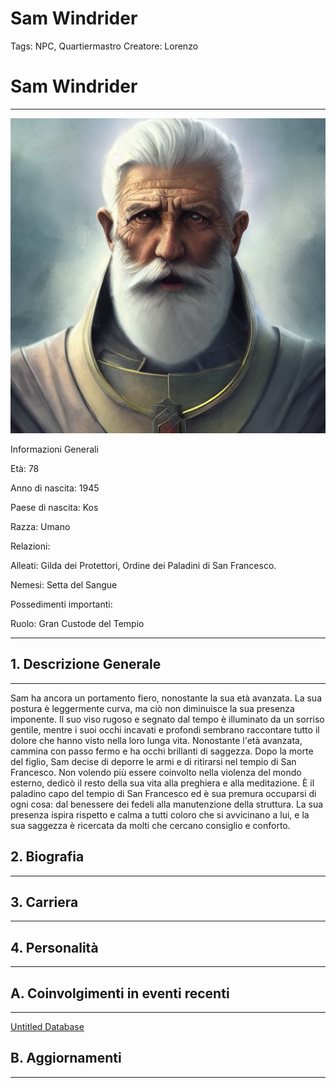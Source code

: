 # Sam Windrider

Tags: NPC, Quartiermastro
Creatore: Lorenzo

# Sam Windrider

---

![Sam Windrider.png](Sam_Windrider.png)

Informazioni Generali

Età: 78

Anno di nascita: 1945

Paese di nascita: Kos

Razza: Umano

Relazioni:

Alleati: Gilda dei Protettori, Ordine dei Paladini di San Francesco.

Nemesi: Setta del Sangue

Possedimenti importanti:

Ruolo: Gran Custode del Tempio

---

## 1. Descrizione Generale

---

Sam ha ancora un portamento fiero, nonostante la sua età avanzata. La sua postura è leggermente curva, ma ciò non diminuisce la sua presenza imponente. Il suo viso rugoso e segnato dal tempo è illuminato da un sorriso gentile, mentre i suoi occhi incavati e profondi sembrano raccontare tutto il dolore che hanno visto nella loro lunga vita.  Nonostante l'età avanzata, cammina con passo fermo e ha occhi brillanti di saggezza.
Dopo la morte del figlio, Sam decise di deporre le armi e di ritirarsi nel tempio di San Francesco. Non volendo più essere coinvolto nella violenza del mondo esterno, dedicò il resto della sua vita alla preghiera e alla meditazione. È il paladino capo del tempio di San Francesco ed è sua premura occuparsi di ogni cosa: dal benessere dei fedeli alla manutenzione della struttura. La sua presenza ispira rispetto e calma a tutti coloro che si avvicinano a lui, e la sua saggezza è ricercata da molti che cercano consiglio e conforto.

## 2. Biografia

---

## 3. Carriera

---

## 4. Personalità

---

## A. Coinvolgimenti in eventi recenti

---

[Untitled Database](Untitled%20Database%2011e31a90c4de4b4e8b6da34fd12f13e9.csv)

## B. Aggiornamenti

---

[](Untitled%20f91756bc0aea4e4ab43710d40315e574.csv)